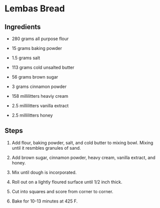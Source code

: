 # Lembas Bread 

## Ingredients 

- 280 grams all purpose flour 

- 15 grams baking powder 

- 1.5 grams salt 

- 113 grams cold unsalted butter 

- 56 grams brown sugar 

- 3 grams cinnamon powder 

- 158 millilitters heaviy cream 

- 2.5 millilitters vanilla extract 

- 2.5 millilitters honey 

 

## Steps 

1. Add flour, baking powder, salt, and cold butter to mixing bowl. Mixing until it resmbles 
granules of sand. 
2. Add brown sugar, cinnamon powder, heavy cream, vanilla extract, and honey. 

3. Mix until dough is incorporated. 

4. Roll out on a lightly floured surface until 1/2 inch thick. 

5. Cut into squares and score from corner to corner. 

6. Bake for 10-13 minutes at 425 F. 
